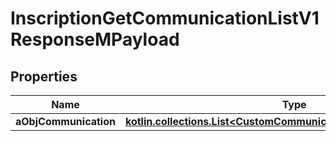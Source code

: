 
# InscriptionGetCommunicationListV1ResponseMPayload

## Properties
| Name | Type | Description | Notes |
| ------------ | ------------- | ------------- | ------------- |
| **aObjCommunication** | [**kotlin.collections.List&lt;CustomCommunicationListElementResponse&gt;**](CustomCommunicationListElementResponse.md) |  |  |




